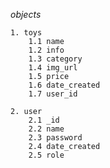 *objects*

    1. toys
        1.1 name
        1.2 info
        1.3 category
        1.4 img_url
        1.5 price
        1.6 date_created
        1.7 user_id

    2. user
        2.1 _id
        2.2 name
        2.3 password
        2.4 date_created
        2.5 role
    